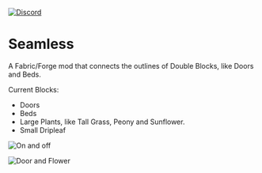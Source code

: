 [![Discord](https://i.imgur.com/JiW4MLF.png)](https://discord.gg/PJCXjSJnu2)

# Seamless

A Fabric/Forge mod that connects the outlines of Double Blocks, like Doors and Beds.

Current Blocks:
- Doors
- Beds
- Large Plants, like Tall Grass, Peony and Sunflower.
- Small Dripleaf

![On and off](https://imgur.com/DosLg8Z.png)

![Door and Flower](https://imgur.com/jT5kg38.png)